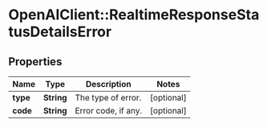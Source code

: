# OpenAIClient::RealtimeResponseStatusDetailsError

## Properties
Name | Type | Description | Notes
------------ | ------------- | ------------- | -------------
**type** | **String** | The type of error. | [optional] 
**code** | **String** | Error code, if any. | [optional] 

